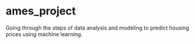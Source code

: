 # ames_project

Going through the steps of data analysis and modeling to predict housing prices using machine learning.
